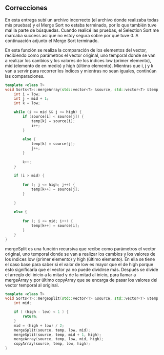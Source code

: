 ## Correcciones
En esta entrega subí un archivo incorrecto (el archivo donde realizaba todas mis pruebas) y el Merge Sort no estaba terminado, por lo que también tuve mal la parte de búsquedas. Cuando realicé las pruebas, el Selection Sort me marcaba success así que no estoy segura sobre por qué tuve 0. A continuación adjunto el Merge Sort terminado.


En esta función se realiza la comparación de los elementos del vector, recibiendo como parámetros el vector original, uno temporal donde se van a realizar los cambios y los valores de los índices low (primer elemento), mid (elemento de en medio) y high (último elemento). Mientras que i, j y k van a servir para recorrer los índices y mientras no sean iguales, continúan las comparaciones.

```c++
template <class T>
void Sorts<T>::mergeArray(std::vector<T> &source, std::vector<T> &temp, int low, int mid, int high) {
    int i = low;
    int j = mid + 1;
    int k = low;

    while (i <= mid && j <= high) {
        if (source[i] < source[j]) {
            temp[k] = source[i];
            i++;
        }
        
        else {
            temp[k] = source[j];
            j++;
        }
        
        k++;
    }
    
    if (i > mid) {
        
        for (; j <= high; j++) {
            temp[k++] = source[j];
        }
        
    }
    
    else {
        
        for (; i <= mid; i++) {
            temp[k++] = source[i];
        }
    }
}

```

mergeSplit es una función recursiva que recibe como parámetros el vector original, uno temporal donde se van a realizar los cambios y los valores de los índices low (primer elemento) y high (último elemento). En ella se tiene el caso base para saber si el valor de low es mayor que el de high porque esto significaría que el vector ya no puede dividirse más. Después se divide el arreglo del inicio a la mitad y de la mitad al inicio, para llamar a mergeArray y por último copyArray que se encarga de pasar los valores del vector temporal al original.

```c++
template <class T>
void Sorts<T>::mergeSplit(std::vector<T> &source, std::vector<T> &temp, int low, int high) {
    int mid;

    if ( (high - low) < 1 ) {
        return;
    }
    mid = (high + low) / 2;
    mergeSplit(source, temp, low, mid);
    mergeSplit(source, temp, mid + 1, high);
    mergeArray(source, temp, low, mid, high);
    copyArray(source, temp, low, high);
}
```

